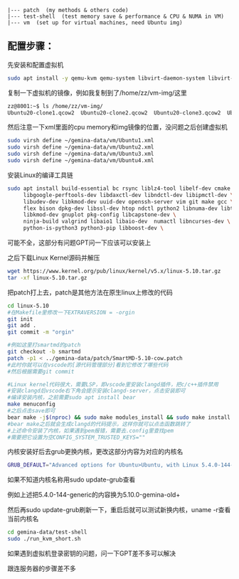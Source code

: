 ```
|--- patch  (my methods & others code)
|--- test-shell  (test memory save & performance & CPU & NUMA in VM)
|--- vm  (set up for virtual machines, need Ubuntu img)
```

## 配置步骤：

先安装和配置虚拟机

```bash
sudo apt install -y qemu-kvm qemu-system libvirt-daemon-system libvirt-clients bridge-utils virt-manager
```

复制一下虚拟机的镜像，例如我复制到了/home/zz/vm-img/这里

```bash
zz@8001:~$ ls /home/zz/vm-img/
Ubuntu20-clone1.qcow2  Ubuntu20-clone2.qcow2  Ubuntu20-clone3.qcow2  Ubuntu20-clone4.qcow2
```

然后注意一下xml里面的cpu memory和img镜像的位置，没问题之后创建虚拟机

```bash
sudo virsh define ~/gemina-data/vm/Ubuntu1.xml
sudo virsh define ~/gemina-data/vm/Ubuntu2.xml
sudo virsh define ~/gemina-data/vm/Ubuntu3.xml
sudo virsh define ~/gemina-data/vm/Ubuntu4.xml
```

安装Linux的编译工具链

```bash
sudo apt install build-essential bc rsync liblz4-tool libelf-dev cmake autoconf \
     libgoogle-perftools-dev libdaxctl-dev libndctl-dev libipmctl-dev \
     libudev-dev libkmod-dev uuid-dev openssh-server vim git make gcc \
     flex bison dpkg-dev libssl-dev htop ndctl python2 libnuma-dev libtool \
     libkmod-dev gnuplot pkg-config libcapstone-dev \
     ninja-build valgrind libaio1 libaio-dev  numactl libncurses-dev \
     python-is-python3 python3-pip libboost-dev \
```

可能不全，这部分有问题GPT问一下应该可以安装上

之后下载Linux Kernel源码并解压

```bash
wget https://www.kernel.org/pub/linux/kernel/v5.x/linux-5.10.tar.gz
tar -xf linux-5.10.tar.gz
```

把patch打上去，patch是其他方法在原生linux上修改的代码

```bash
cd linux-5.10
#在Makefile里修改一下EXTRAVERSION = -orgin
git init
git add .
git commit -m "orgin"

#例如这里打smartmd的patch
git checkout -b smartmd
patch -p1 < ../gemina-data/patch/SmartMD-5.10-cow.patch
#此时你就可以在vscode的[源代码管理部分]看到它修改了哪些代码
#然后根据需要git commit

#Linux kernel代码很大，需要LSP，即vscode里安装clangd插件，把c/c++插件禁用
#安装clangd后vscode右下角会提示安装clangd-server，点击安装即可
#编译安装内核，之前需要sudo apt install bear
make menuconfig
#之后点击save即可
bear make -j$(nproc) && sudo make modules_install && sudo make install
#bear make之后就会生成clangd的代码提示，这样你就可以点击函数跳转了
#上述命令安装了内核，如果遇到pem报错，需要去.config里查找pem
#需要把它设置为空CONFIG_SYSTEM_TRUSTED_KEYS=""
```

内核安装好后去grub更换内核，更改这部分内容为对应的内核名

```bash
GRUB_DEFAULT="Advanced options for Ubuntu>Ubuntu, with Linux 5.4.0-144-generic"
```

如果不知道内核名称用sudo update-grub查看

例如上述把5.4.0-144-generic的内容换为5.10.0-gemina-old+

然后再sudo update-grub刷新一下，重启后就可以测试新换内核，uname -r查看当前内核名

```bash
cd gemina-data/test-shell
sudo ./run_kvm_short.sh
```

如果遇到虚拟机登录密钥的问题，问一下GPT差不多可以解决

跟连服务器的步骤差不多